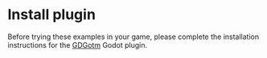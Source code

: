 # Install plugin

Before trying these examples in your game, please complete the installation instructions for the [GDGotm](/src/docs/gdgotm.md) Godot plugin.

